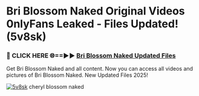 # Bri Blossom Naked Original Videos 0nlyFans Leaked - Files Updated! (5v8sk)

<h3>🔴 CLICK HERE 🌐==►► <a href="https://tinyurl.com/yckcrads" rel="nofollow">Bri Blossom Naked Updated Files</a></h3>

Get Bri Blossom Naked and all content. Now you can access all videos and pictures of Bri Blossom Naked. New Updated Files 2025!

[![5v8sk](https://i.imgur.com/hpKpOFt.gif)](https://tinyurl.com/yckcrads)
cheryl blossom naked